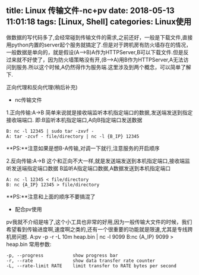 title: Linux 传输文件-nc+pv
date: 2018-05-13 11:01:18
tags: [Linux, Shell]
categories: Linux使用
---
做数据的写代码多了,会经常碰到传输文件的需求,之前还好，一般是下载文件,直接用python内置的server起个服务就搞定了.但是对于跨机房有防火墙存在的情况，一般数据是单向的，就是假设(A-->B)A作为HTTPServer,B可以下载文件.但是反过来就不好使了，因为防火墙策略没有开,(B-->A)用B作为HTTPServer,A无法访问到服务.所以这个时候,A仍然得作为服务端.这里涉及到两个概念，可以简单了解下.

正向代理和反向代理(稍后补充)

* nc传输文件

1.正向传输:A->B
简单来说就是接收端监听本机指定端口的数据,发送端发送到指定接收端端口.
即:B监听本机指定端口,A向B指定端口发送数据
```
B: nc -l 12345 | sudo tar -zxvf -
A: tar -zcvf - file/directory | nc -l {B_IP} 12345
```
**PS:**注意如果是想B-A传输,对调一下就行,注意服务的开启顺序

2.反向传输:A->B
这个和正向不大一样,就是发送端发送到本机指定端口,接收端监听发送端指定端口数据
B监听A指定端口数据,A数据发送到本机指定端口
```
A: nc -l 12345 < file/directory
B: nc {A_IP} 12345 > file/directory
```
**PS:**注意和上面的顺序不要搞混了

* 配合pv使用

pv我就不介绍是啥了,这个小工具也非常的好用,因为一般传输大文件的时候，我们希望看到传输进度啊,速度啊之类的,还有一个很重要的功能就是限速,尤其是专线跨机房问题.
A:pv -p -r -L 10m heap.bin | nc -l 9099
B:nc {A_IP} 9099 > heap.bin
常用参数:
```
-p, --progress           show progress bar
-r, --rate               show data transfer rate counter
-L, --rate-limit RATE    limit transfer to RATE bytes per second
```

